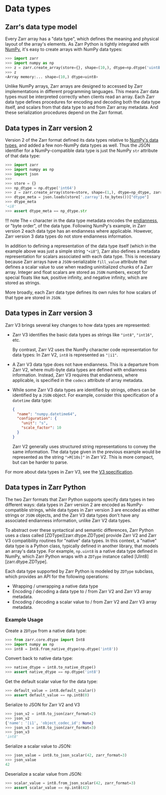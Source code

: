 # Data types

## Zarr's data type model

Every Zarr array has a "data type", which defines the meaning and physical layout of the
array's elements. As Zarr Python is tightly integrated with [NumPy](https://numpy.org/doc/stable/),
it's easy to create arrays with NumPy data types:

```python
>>> import zarr
>>> import numpy as np
>>> z = zarr.create_array(store={}, shape=(10,), dtype=np.dtype('uint8'))
>>> z
<Array memory:... shape=(10,) dtype=uint8>
```

Unlike NumPy arrays, Zarr arrays are designed to accessed by Zarr
implementations in different programming languages. This means Zarr data types must be interpreted
correctly when clients read an array. Each Zarr data type defines procedures for
encoding and decoding both the data type itself, and scalars from that data type to and from Zarr array metadata. And these serialization procedures
depend on the Zarr format.

## Data types in Zarr version 2

Version 2 of the Zarr format defined its data types relative to
[NumPy's data types](https://numpy.org/doc/2.1/reference/arrays.dtypes.html#data-type-objects-dtype),
and added a few non-NumPy data types as well. Thus the JSON identifier for a NumPy-compatible data
type is just the NumPy `str` attribute of that data type:

```python
>>> import zarr
>>> import numpy as np
>>> import json
>>>
>>> store = {}
>>> np_dtype = np.dtype('int64')
>>> z = zarr.create_array(store=store, shape=(1,), dtype=np_dtype, zarr_format=2)
>>> dtype_meta = json.loads(store['.zarray'].to_bytes())["dtype"]
>>> dtype_meta
'<i8'
>>> assert dtype_meta == np_dtype.str
```

!!! note
    The `<` character in the data type metadata encodes the
    [endianness](https://numpy.org/doc/2.2/reference/generated/numpy.dtype.byteorder.html),
    or "byte order", of the data type. Following NumPy's example,
    in Zarr version 2 each data type has an endianness where applicable.
    However, Zarr version 3 data types do not store endianness information.

In addition to defining a representation of the data type itself (which in the example above was
just a simple string `"<i8"`), Zarr also
defines a metadata representation for scalars associated with each data type. This is necessary
because Zarr arrays have a `JSON`-serializable `fill_value` attribute that defines a scalar value to use when reading
uninitialized chunks of a Zarr array.
Integer and float scalars are stored as `JSON` numbers, except for special floats like `NaN`,
positive infinity, and negative infinity, which are stored as strings.

More broadly, each Zarr data type defines its own rules for how scalars of that type are stored in
`JSON`.

## Data types in Zarr version 3

Zarr V3 brings several key changes to how data types are represented:

- Zarr V3 identifies the basic data types as strings like `"int8"`, `"int16"`, etc.

  By contrast, Zarr V2 uses the NumPy character code representation for data types:
  In Zarr V2, `int8` is represented as `"|i1"`.
- A Zarr V3 data type does not have endianness. This is a departure from Zarr V2, where multi-byte
  data types are defined with endianness information. Instead, Zarr V3 requires that endianness,
  where applicable, is specified in the `codecs` attribute of array metadata.
- While some Zarr V3 data types are identified by strings, others can be identified by a `JSON`
  object. For example, consider this specification of a `datetime` data type:

  ```json
  {
    "name": "numpy.datetime64",
    "configuration": {
      "unit": "s",
      "scale_factor": 10
    }
  }
  ```

  Zarr V2 generally uses structured string representations to convey the same information. The
  data type given in the previous example would be represented as the string `">M[10s]"` in
  Zarr V2. This is more compact, but can be harder to parse.

For more about data types in Zarr V3, see the
[V3 specification](https://zarr-specs.readthedocs.io/en/latest/v3/data-types/index.html).

## Data types in Zarr Python

The two Zarr formats that Zarr Python supports specify data types in two different ways:
data types in Zarr version 2 are encoded as NumPy-compatible strings, while data types in Zarr version
3 are encoded as either strings or `JSON` objects,
and the Zarr V3 data types don't have any associated endianness information, unlike Zarr V2 data types.

To abstract over these syntactical and semantic differences, Zarr Python uses a class called
[ZDType][zarr.dtype.ZDType] provide Zarr V2 and Zarr V3 compatibility
routines for "native" data types. In this context, a "native" data type is a Python class,
typically defined in another library, that models an array's data type. For example, `np.uint8` is a native
data type defined in NumPy, which Zarr Python wraps with a `ZDType` instance called
[UInt8][zarr.dtype.ZDType].

Each data type supported by Zarr Python is modeled by `ZDType` subclass, which provides an
API for the following operations:

- Wrapping / unwrapping a native data type
- Encoding / decoding a data type to / from Zarr V2 and Zarr V3 array metadata.
- Encoding / decoding a scalar value to / from Zarr V2 and Zarr V3 array metadata.

### Example Usage

Create a `ZDType` from a native data type:

```python
>>> from zarr.core.dtype import Int8
>>> import numpy as np
>>> int8 = Int8.from_native_dtype(np.dtype('int8'))
```

Convert back to native data type:

```python
>>> native_dtype = int8.to_native_dtype()
>>> assert native_dtype == np.dtype('int8')
```

Get the default scalar value for the data type:

```python
>>> default_value = int8.default_scalar()
>>> assert default_value == np.int8(0)
```

Serialize to JSON for Zarr V2 and V3

```python
>>> json_v2 = int8.to_json(zarr_format=2)
>>> json_v2
{'name': '|i1', 'object_codec_id': None}
>>> json_v3 = int8.to_json(zarr_format=3)
>>> json_v3
'int8'
```

Serialize a scalar value to JSON:

```python
>>> json_value = int8.to_json_scalar(42, zarr_format=3)
>>> json_value
42
```

Deserialize a scalar value from JSON:

```python
>>> scalar_value = int8.from_json_scalar(42, zarr_format=3)
>>> assert scalar_value == np.int8(42)
```
